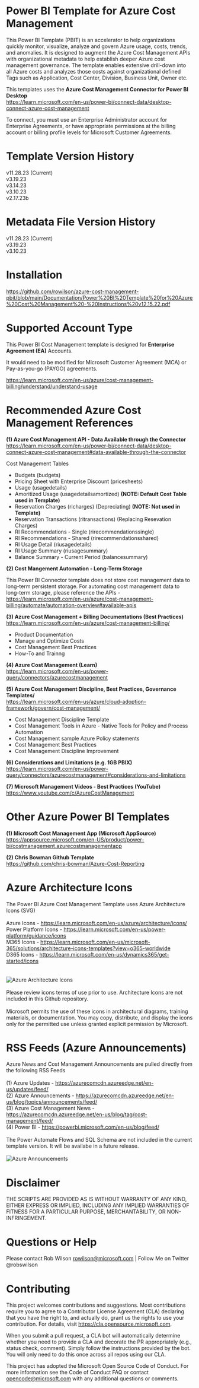 # Power BI Template for Azure Cost Management
This Power BI Template (PBIT) is an accelerator to help organizations quickly monitor, visualize, analyze and govern Azure usage, costs, trends, and anomalies. It is designed to augment the Azure Cost Management APIs with organizational metadata to help establish deeper Azure cost management governance. The template enables extensive drill-down into all Azure costs and analyzes those costs against organizational defined Tags such as Application, Cost Center, Division, Business Unit, Owner etc.

This templates uses the <strong>Azure Cost Management Connector for Power BI Desktop</strong><br>
https://learn.microsoft.com/en-us/power-bi/connect-data/desktop-connect-azure-cost-management

To connect, you must use an Enterprise Administrator account for Enterprise Agreements, or have appropriate permissions at the billing account or billing profile levels for Microsoft Customer Agreements.

# Template Version History
v11.28.23 (Current)<br>
v3.19.23<br>
v3.14.23<br>
v3.10.23<br>
v2.17.23b<br>

# Metadata File Version History
v11.28.23 (Current)<br>
v3.19.23<br>
v3.10.23<br>

# Installation
https://github.com/rowilson/azure-cost-management-pbit/blob/main/Documentation/Power%20BI%20Template%20for%20Azure%20Cost%20Management%20-%20Instructions%20v12.15.22.pdf

# Supported Account Type

This Power BI Cost Management template is designed for <strong>Enterprise Agreement (EA)</strong> Accounts.  

It would need to be modified for Microsoft Customer Agreement (MCA) or Pay-as-you-go (PAYGO) agreements.

https://learn.microsoft.com/en-us/azure/cost-management-billing/understand/understand-usage


# Recommended Azure Cost Management References 

<strong>(1) Azure Cost Management API - Data Available through the Connector</strong><br>
https://learn.microsoft.com/en-us/power-bi/connect-data/desktop-connect-azure-cost-management#data-available-through-the-connector

Cost Management Tables
- Budgets (budgets)
- Pricing Sheet with Enterprise Discount (pricesheets)
- Usage (usagedetails)
- Amoritized Usage (usagedetailsamortized) <strong>(NOTE: Default Cost Table used in Template)</strong>
- Reservation Charges (richarges) (Depreciating) <strong>(NOTE: Not used in Template)</strong>
- Reservation Transactions (ritransactions) (Replacing Resevation Charges)
- RI Recommendations - Single (rirecommendationssingle)
- RI Recommendations - Shared (rirecommendationsshared)
- RI Usage Detail (riusagedetails)
- RI Usage Summary (riusagesummary)
- Balance Summary - Current Period (balancesummary)

<strong>(2) Cost Mangement Automation - Long-Term Storage</strong><br>

This Power BI Connector template does not store cost management data to long-term persistent storage. For automating cost management data to long-term storage, please reference the APIs -
https://learn.microsoft.com/en-us/azure/cost-management-billing/automate/automation-overview#available-apis

<strong>(3) Azure Cost Management + Billing Documentations (Best Practices)</strong><br>
https://learn.microsoft.com/en-us/azure/cost-management-billing/

- Product Documentation
- Manage and Optimize Costs
- Cost Management Best Practices
- How-To and Trainng

<strong>(4) Azure Cost Management (Learn)</strong><br>
https://learn.microsoft.com/en-us/power-query/connectors/azurecostmanagement

<strong>(5) Azure Cost Management Discipline, Best Practices, Governance Templates/</strong><br>
https://learn.microsoft.com/en-us/azure/cloud-adoption-framework/govern/cost-management/

- Cost Management Discipline Template
- Cost Management Tools in Azure - Native Tools for Policy and Process Automation
- Cost Management sample Azure Policy statements
- Cost Management Best Practices
- Cost Management Discipline Improvement

<strong>(6) Considerations and Limitations (e.g. 1GB PBIX)</strong><br>
https://learn.microsoft.com/en-us/power-query/connectors/azurecostmanagement#considerations-and-limitations

<strong>(7) Microsoft Management Videos - Best Practices (YouTube)</strong><br>
https://www.youtube.com/c/AzureCostManagement

# Other Azure Power BI Templates 
<strong>(1) Microsoft Cost Management App (Microsoft AppSource)</strong><br>
https://appsource.microsoft.com/en-US/product/power-bi/costmanagement.azurecostmanagementapp

<strong>(2) Chris Bowman Github Template </strong><br>
https://github.com/chris-bowman/Azure-Cost-Reporting

# Azure Architecture Icons 
The Power BI Azure Cost Management Template uses Azure Architecture Icons (SVG)<br><br>
Azure Icons - https://learn.microsoft.com/en-us/azure/architecture/icons/<br>
Power Platform Icons - https://learn.microsoft.com/en-us/power-platform/guidance/icons<br>
M365 Icons - https://learn.microsoft.com/en-us/microsoft-365/solutions/architecture-icons-templates?view=o365-worldwide<br>
D365 Icons - https://learn.microsoft.com/en-us/dynamics365/get-started/icons<br>
<br><br>
<img src="https://github.com/rowilson/azure-cost-management-pbit/blob/main/Images/Dashboard%20-%20Architecture%20Icons.png" alt="Azure Architecture Icons">
<br><br>
Please review icons terms of use prior to use. Architecture Icons are not included in this Github repository.<br>
<br>
Microsoft permits the use of these icons in architectural diagrams, training materials, or documentation. You may copy, distribute, and display the icons only for the permitted use unless granted explicit permission by Microsoft.

# RSS Feeds (Azure Announcements) 
Azure News and Cost Management Announcements are pulled directly from the following RSS Feeds
<br><br>
(1) Azure Updates - https://azurecomcdn.azureedge.net/en-us/updates/feed/
<br>
(2) Azure Announcements - https://azurecomcdn.azureedge.net/en-us/blog/topics/announcements/feed/
<br>
(3) Azure Cost Management News - https://azurecomcdn.azureedge.net/en-us/blog/tag/cost-management/feed/
<br>
(4) Power BI - https://powerbi.microsoft.com/en-us/blog/feed/
<br><br>
The Power Automate Flows and SQL Schema are not included in the current template version. It will be availabe in a future release.
<br><br>
<img src="https://github.com/rowilson/azure-cost-management-pbit/blob/main/Images/Dashboard%20-%20Announcements.png" alt="Azure Announcements">
<br>
# Disclaimer
THE SCRIPTS ARE PROVIDED AS IS WITHOUT WARRANTY OF ANY KIND, EITHER EXPRESS OR IMPLIED, INCLUDING ANY IMPLIED WARRANTIES OF FITNESS FOR A PARTICULAR PURPOSE, MERCHANTABILITY, OR NON-INFRINGEMENT.

# Questions or Help 
Please contact Rob Wilson rowilson@microsoft.com | Follow Me on Twitter @robswilson

# Contributing
This project welcomes contributions and suggestions. Most contributions require you to agree to a Contributor License Agreement (CLA) declaring that you have the right to, and actually do, grant us the rights to use your contribution. For details, visit https://cla.opensource.microsoft.com.

When you submit a pull request, a CLA bot will automatically determine whether you need to provide a CLA and decorate the PR appropriately (e.g., status check, comment). Simply follow the instructions provided by the bot. You will only need to do this once across all repos using our CLA.

This project has adopted the Microsoft Open Source Code of Conduct. For more information see the Code of Conduct FAQ or contact opencode@microsoft.com with any additional questions or comments.
